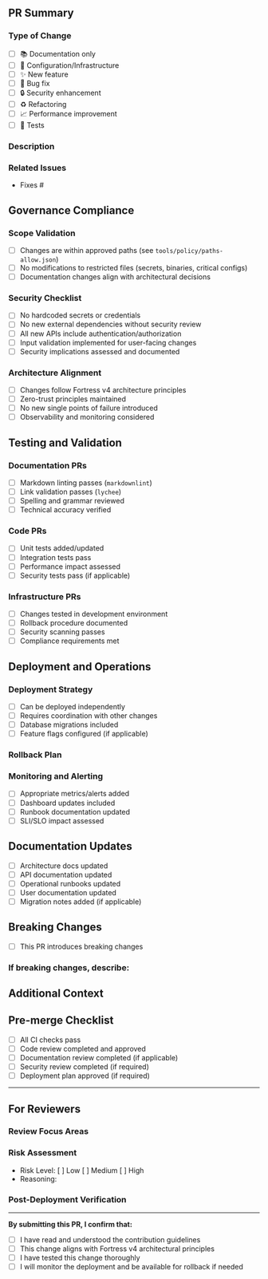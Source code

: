 <!-- 
Fortress v4 Pull Request Template

This template ensures adherence to governance guidelines, security checks, and scope constraints.
All sections are required unless marked as optional.
-->

## PR Summary

### Type of Change
<!-- Check all that apply -->
- [ ] 📚 Documentation only
- [ ] 🔧 Configuration/Infrastructure
- [ ] ✨ New feature
- [ ] 🐛 Bug fix
- [ ] 🔒 Security enhancement
- [ ] ♻️ Refactoring
- [ ] 📈 Performance improvement
- [ ] 🧪 Tests

### Description
<!-- Provide a clear and concise description of what this PR does -->


### Related Issues
<!-- Link to related issues using "Fixes #123", "Closes #123", or "Addresses #123" -->
- Fixes #

## Governance Compliance

### Scope Validation
<!-- Confirm your changes align with allowed paths -->
- [ ] Changes are within approved paths (see `tools/policy/paths-allow.json`)
- [ ] No modifications to restricted files (secrets, binaries, critical configs)
- [ ] Documentation changes align with architectural decisions

### Security Checklist
- [ ] No hardcoded secrets or credentials
- [ ] No new external dependencies without security review
- [ ] All new APIs include authentication/authorization
- [ ] Input validation implemented for user-facing changes
- [ ] Security implications assessed and documented

### Architecture Alignment
- [ ] Changes follow Fortress v4 architecture principles
- [ ] Zero-trust principles maintained
- [ ] No new single points of failure introduced
- [ ] Observability and monitoring considered

## Testing and Validation

### Documentation PRs
- [ ] Markdown linting passes (`markdownlint`)
- [ ] Link validation passes (`lychee`)
- [ ] Spelling and grammar reviewed
- [ ] Technical accuracy verified

### Code PRs
- [ ] Unit tests added/updated
- [ ] Integration tests pass
- [ ] Performance impact assessed
- [ ] Security tests pass (if applicable)

### Infrastructure PRs
- [ ] Changes tested in development environment
- [ ] Rollback procedure documented
- [ ] Security scanning passes
- [ ] Compliance requirements met

## Deployment and Operations

### Deployment Strategy
<!-- How will this be deployed? -->
- [ ] Can be deployed independently
- [ ] Requires coordination with other changes
- [ ] Database migrations included
- [ ] Feature flags configured (if applicable)

### Rollback Plan
<!-- How can this change be rolled back if needed? -->


### Monitoring and Alerting
<!-- What should be monitored after deployment? -->
- [ ] Appropriate metrics/alerts added
- [ ] Dashboard updates included
- [ ] Runbook documentation updated
- [ ] SLI/SLO impact assessed

## Documentation Updates
<!-- Check all that apply -->
- [ ] Architecture docs updated
- [ ] API documentation updated
- [ ] Operational runbooks updated
- [ ] User documentation updated
- [ ] Migration notes added (if applicable)

## Breaking Changes
<!-- Does this introduce breaking changes? -->
- [ ] This PR introduces breaking changes

### If breaking changes, describe:
<!-- Describe the breaking changes and migration path -->


## Additional Context
<!-- Add any additional context, screenshots, or notes -->


## Pre-merge Checklist
<!-- Final checks before merge -->
- [ ] All CI checks pass
- [ ] Code review completed and approved
- [ ] Documentation review completed (if applicable)
- [ ] Security review completed (if required)
- [ ] Deployment plan approved (if required)

---

## For Reviewers

### Review Focus Areas
<!-- Highlight areas that need special attention -->


### Risk Assessment
<!-- Rate the risk level and provide reasoning -->
- Risk Level: [ ] Low [ ] Medium [ ] High
- Reasoning:

### Post-Deployment Verification
<!-- What should be checked after deployment? -->


---

**By submitting this PR, I confirm that:**
- [ ] I have read and understood the contribution guidelines
- [ ] This change aligns with Fortress v4 architectural principles
- [ ] I have tested this change thoroughly
- [ ] I will monitor the deployment and be available for rollback if needed